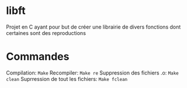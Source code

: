 # libft

Projet en C ayant pour but de créer une librairie de divers fonctions dont certaines sont des reproductions

# Commandes

Compilation: `Make`
Recompiler: `Make re`
Suppression des fichiers .o: `Make clean`
Suprression de tout les fichiers: `Make fclean`
